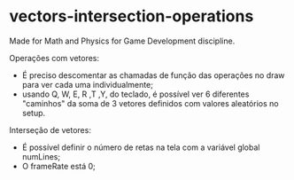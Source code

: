 # vectors-intersection-operations
Made for Math and Physics for Game Development discipline.

Operações com vetores:
- É preciso descomentar as chamadas de função das operações no draw para ver cada uma individualmente;
- usando Q, W, E, R ,T ,Y, do teclado, é possível ver 6 diferentes "caminhos" da soma de 3 vetores definidos com valores aleatórios no setup.

Interseção de vetores:
- É possível definir o número de retas na tela com a variável global numLines;
- O frameRate está 0;
